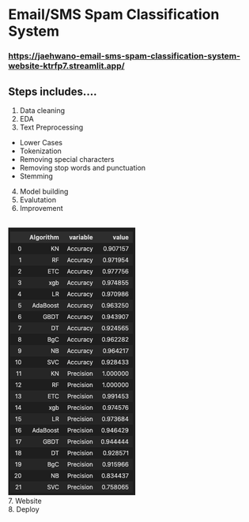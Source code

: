 # Email/SMS Spam Classification System
### https://jaehwano-email-sms-spam-classification-system-website-ktrfp7.streamlit.app/
## Steps includes....
1. Data cleaning
2. EDA
3. Text Preprocessing
- Lower Cases
- Tokenization
- Removing special characters
- Removing stop words and punctuation
- Stemming
4. Model building
5. Evalutation
6. Improvement
<br/>
<img src="performance.png" alt="" />
<br/>
7. Website
<br/>
8. Deploy